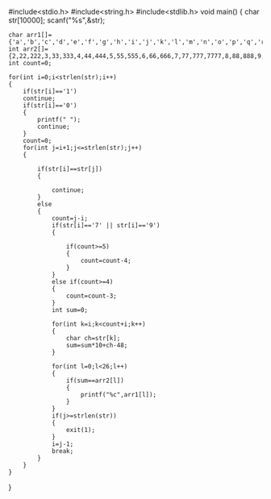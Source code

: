 #include<stdio.h>
#include<string.h>
#include<stdlib.h>
void main()
{
    char str[10000];
    scanf("%s",&str);
   
    char arr1[]={'a','b','c','d','e','f','g','h','i','j','k','l','m','n','o','p','q','r','s','t','u','v','w','x','y','z'};
    int arr2[]={2,22,222,3,33,333,4,44,444,5,55,555,6,66,666,7,77,777,7777,8,88,888,9,99,999,9999};
    int count=0;
   
    for(int i=0;i<strlen(str);i++)
    {
        if(str[i]=='1')
        continue;
        if(str[i]=='0')
        {
            printf(" ");
            continue;
        }
        count=0;
        for(int j=i+1;j<=strlen(str);j++)
        {
            
            if(str[i]==str[j])
            {
               
                continue;
            }
            else
            {
                count=j-i;
                if(str[i]=='7' || str[i]=='9')
                {
             
                    if(count>=5)
                    {
                        count=count-4;
                    }
                }
                else if(count>=4)
                {
                    count=count-3;
                }
                int sum=0;
               
                for(int k=i;k<count+i;k++)
                {
                    char ch=str[k];
                    sum=sum*10+ch-48;
                }
               
                for(int l=0;l<26;l++)
                {
                    if(sum==arr2[l])
                    {
                        printf("%c",arr1[l]);
                    }
                }
                if(j>=strlen(str))
                {
                    exit(1);
                }
                i=j-1;
                break;
            }
        }
    }

}
